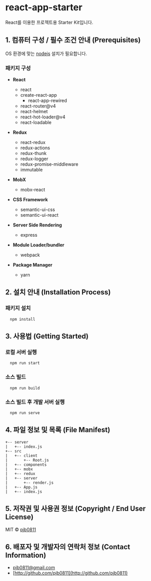 # react-app-starter
React를 이용한 프로젝트용 Starter Kit입니다.

## 1. 컴퓨터 구성 / 필수 조건 안내 (Prerequisites)
OS 환경에 맞는 [nodejs](https://nodejs.org/ko/) 설치가 필요합니다.

### 패키지 구성
- **React**
  - react
  - create-react-app
    - react-app-rewired
  - react-router@v4
  - react-helmet
  - react-hot-loader@v4
  - react-loadable

- **Redux**
  - react-redux
  - redux-actions
  - redux-thunk
  - redux-logger
  - redux-promise-middleware
  - immutable

- **MobX**
  - mobx-react

- **CSS Framework**
  - semantic-ui-css
  - semantic-ui-react

- **Server Side Rendering**
  - express

- **Module Loader/bundler**
  - webpack

- **Package Manager**
  - yarn

## 2. 설치 안내 (Installation Process)
### 패키지 설치
```
  npm install
```
## 3. 사용법 (Getting Started)
### 로컬 서버 실행
```
  npm run start
```
### 소스 빌드
```
  npm run build
```
### 소스 빌드 후 개발 서버 실행
```
  npm run serve
```

## 4. 파일 정보 및 목록 (File Manifest)
```
+-- server
|   +-- index.js
+-- src
|   +-- client
|       +-- Root.js
|   +-- components
|   +-- mobx
|   +-- redux
|   +-- server
|       +-- render.js
|   +-- App.js
|   +-- index.js
```
## 5. 저작권 및 사용권 정보 (Copyright / End User License)
MIT © [pjb0811](http://github.com/pjb0811)
## 6. 배포자 및 개발자의 연락처 정보 (Contact Information)
- [pjb0811@gmail.com](mailto:pjb0811@gmail.com)
- [http://github.com/pjb0811](http://github.com/pjb0811)

<!--
## 7. 알려진 버그 (Known Issues)
## 8. 문제 발생에 대한 해결책 (Troubleshooting)
## 9. 크레딧 (Credit)
## 10. 업데이트 정보 (Change Log)
-->
